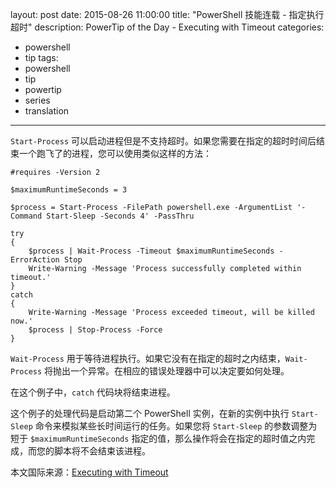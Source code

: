 ﻿layout: post
date: 2015-08-26 11:00:00
title: "PowerShell 技能连载 - 指定执行超时"
description: PowerTip of the Day - Executing with Timeout
categories:
- powershell
- tip
tags:
- powershell
- tip
- powertip
- series
- translation
---
`Start-Process` 可以启动进程但是不支持超时。如果您需要在指定的超时时间后结束一个跑飞了的进程，您可以使用类似这样的方法：

    #requires -Version 2
    
    $maximumRuntimeSeconds = 3
    
    $process = Start-Process -FilePath powershell.exe -ArgumentList '-Command Start-Sleep -Seconds 4' -PassThru
    
    try
    {
        $process | Wait-Process -Timeout $maximumRuntimeSeconds -ErrorAction Stop
        Write-Warning -Message 'Process successfully completed within timeout.'
    }
    catch
    {
        Write-Warning -Message 'Process exceeded timeout, will be killed now.'
        $process | Stop-Process -Force
    }

`Wait-Process` 用于等待进程执行。如果它没有在指定的超时之内结束，`Wait-Process` 将抛出一个异常。在相应的错误处理器中可以决定要如何处理。

在这个例子中，`catch` 代码块将结束进程。

这个例子的处理代码是启动第二个 PowerShell 实例，在新的实例中执行 `Start-Sleep` 命令来模拟某些长时间运行的任务。如果您将 `Start-Sleep` 的参数调整为短于 `$maximumRuntimeSeconds` 指定的值，那么操作将会在指定的超时值之内完成，而您的脚本将不会结束该进程。

<!--more-->
本文国际来源：[Executing with Timeout](http://community.idera.com/powershell/powertips/b/tips/posts/executing-with-timeout)
